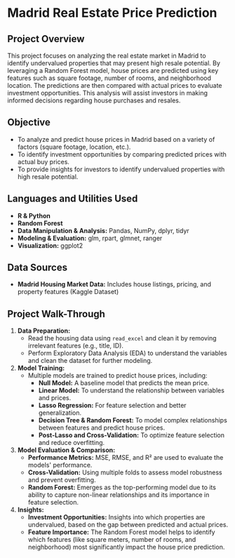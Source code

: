 <h1>Madrid Real Estate Price Prediction</h1>


<h2>Project Overview</h2>
This project focuses on analyzing the real estate market in Madrid to identify undervalued properties that may present high resale potential. By leveraging a Random Forest model, house prices are predicted using key features such as square footage, number of rooms, and neighborhood location. The predictions are then compared with actual prices to evaluate investment opportunities. This analysis will assist investors in making informed decisions regarding house purchases and resales.
<br />

<h2>Objective</h2>
<ul>
  <li>To analyze and predict house prices in Madrid based on a variety of factors (square footage, location, etc.).</li>
  <li>To identify investment opportunities by comparing predicted prices with actual buy prices.</li>
  <li>To provide insights for investors to identify undervalued properties with high resale potential.</li>
</ul>

<h2>Languages and Utilities Used</h2>
<ul>
  <li><b>R & Python</b></li>
  <li><b>Random Forest </b></li>
  <li><b>Data Manipulation & Analysis:</b> Pandas, NumPy, dplyr, tidyr</li>
  <li><b>Modeling & Evaluation:</b> glm, rpart, glmnet, ranger</li>
  <li><b>Visualization:</b> ggplot2</li>
</ul>

<h2>Data Sources</h2>
<ul>
  <li><b>Madrid Housing Market Data:</b> Includes house listings, pricing, and property features  (Kaggle Dataset) </li>
</ul>

<h2>Project Walk-Through</h2>
<ol>
  <li><b>Data Preparation:</b>
    <ul>
      <li>Read the housing data using <code>read_excel</code> and clean it by removing irrelevant features (e.g., title, ID).</li>
      <li>Perform Exploratory Data Analysis (EDA) to understand the variables and clean the dataset for further modeling.</li>
    </ul>
  </li>
  
  <li><b>Model Training:</b>
    <ul>
      <li>Multiple models are trained to predict house prices, including:
        <ul>
          <li><b>Null Model:</b> A baseline model that predicts the mean price.</li>
          <li><b>Linear Model:</b> To understand the relationship between variables and prices.</li>
          <li><b>Lasso Regression:</b> For feature selection and better generalization.</li>
          <li><b>Decision Tree & Random Forest:</b> To model complex relationships between features and predict house prices.</li>
          <li><b>Post-Lasso and Cross-Validation:</b> To optimize feature selection and reduce overfitting.</li>
        </ul>
      </li>
    </ul>
  </li>

  <li><b>Model Evaluation & Comparison:</b>
    <ul>
      <li><b>Performance Metrics:</b> MSE, RMSE, and R² are used to evaluate the models' performance.</li>
      <li><b>Cross-Validation:</b> Using multiple folds to assess model robustness and prevent overfitting.</li>
      <li><b>Random Forest:</b> Emerges as the top-performing model due to its ability to capture non-linear relationships and its importance in feature selection.</li>
    </ul>
  </li>

  <li><b>Insights:</b>
    <ul>
      <li><b>Investment Opportunities:</b> Insights into which properties are undervalued, based on the gap between predicted and actual prices.</li>
      <li><b>Feature Importance:</b> The Random Forest model helps to identify which features (like square meters, number of rooms, and neighborhood) most significantly impact the house price prediction.</li>
    </ul>
  </li>
</ol>
